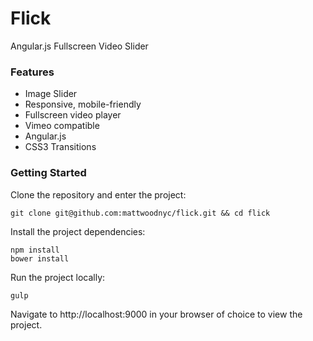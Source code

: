 Flick
=====

Angular.js Fullscreen Video Slider

### Features
- Image Slider
- Responsive, mobile-friendly
- Fullscreen video player
- Vimeo compatible
- Angular.js
- CSS3 Transitions

### Getting Started

Clone the repository and enter the project:

    git clone git@github.com:mattwoodnyc/flick.git && cd flick

Install the project dependencies:

    npm install
    bower install

Run the project locally:

    gulp

Navigate to http://localhost:9000 in your browser of choice to view the project.
